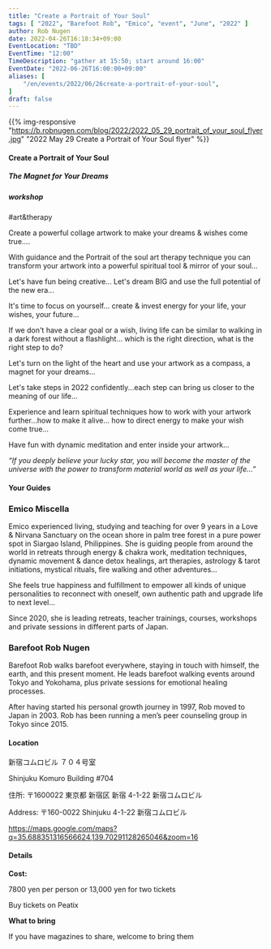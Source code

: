 ```yaml
---
title: "Create a Portrait of Your Soul"
tags: [ "2022", "Barefoot Rob", "Emico", "event", "June", "2022" ]
author: Rob Nugen
date: 2022-04-26T16:18:34+09:00
EventLocation: "TBD"
EventTime: "12:00"
TimeDescription: "gather at 15:50; start around 16:00"
EventDate: "2022-06-26T16:00:00+09:00"
aliases: [
    "/en/events/2022/06/26create-a-portrait-of-your-soul",
]
draft: false
---
```


{{% img-responsive "https://b.robnugen.com/blog/2022/2022_05_29_portrait_of_your_soul_flyer.jpg" "2022 May 29 Create a Portrait of Your Soul flyer" %}}


#### Create a Portrait of Your Soul

##### The Magnet for Your Dreams

##### workshop

 #art&therapy

Create a powerful collage artwork to make your dreams & wishes come true....

With guidance and the Portrait of the soul art therapy technique you can transform your artwork into a powerful spiritual tool & mirror of your soul...

Let's have fun being creative... Let's dream BIG and use the full potential of the new era...

It's time to focus on yourself... create & invest energy for your life, your wishes, your future...

If we don't have a clear goal or a wish, living life can be similar to walking in a dark forest without a flashlight... which is the right direction, what is the right step to do?

Let's turn on the light of the heart and use your artwork as a compass, a magnet for your dreams...

Let's take steps in 2022 confidently...each step can bring us closer to the meaning of our life...

Experience and learn spiritual techniques how to work with your artwork further...how to make it alive... how to direct energy to make your wish come true...

Have fun with dynamic meditation and enter inside your artwork...

*“If you deeply believe your lucky star,*
*you will become the master of the universe*
*with the power to transform material world*
*as well as your life…”*

#### Your Guides

### Emico Miscella

Emico experienced living, studying and teaching for over 9 years in a Love & Nirvana Sanctuary on the ocean shore in palm tree forest in a pure power spot in Siargao Island, Philippines. She is guiding people from around the world in retreats through energy & chakra work, meditation techniques, dynamic movement & dance detox healings, art therapies, astrology & tarot initiations, mystical rituals, fire walking and other adventures...

She feels true happiness and fulfillment to empower all kinds of unique personalities to reconnect with oneself, own authentic path and upgrade life to next level...

Since 2020, she is leading retreats, teacher trainings, courses, workshops and private sessions in different parts of Japan.

### Barefoot Rob Nugen

Barefoot Rob walks barefoot everywhere, staying in touch with himself, the earth, and this present moment.  He leads barefoot walking events around Tokyo and Yokohama, plus private sessions for emotional healing processes.

After having started his personal growth journey in 1997, Rob moved to Japan in 2003. Rob has been running a men’s peer counseling group in Tokyo since 2015.


#### Location

新宿コムロビル ７０４号室

Shinjuku Komuro Building #704

住所: 〒1600022 東京都 新宿区 新宿 4-1-22 新宿コムロビル

Address: 〒160-0022 Shinjuku 4-1-22 新宿コムロビル

https://maps.google.com/maps?q=35.688351316566624,139.70291128265046&zoom=16

#### Details

**Cost:**

7800 yen per person or 13,000 yen for two tickets

Buy tickets on Peatix

**What to bring**

If you have magazines to share, welcome to bring them

